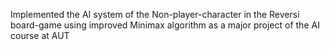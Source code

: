 Implemented the AI system of the Non-player-character in the Reversi board-game using improved Minimax algorithm as a major project of the AI course at AUT
